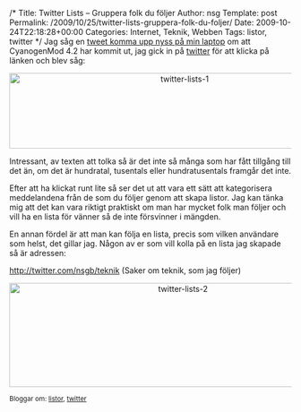/*
 Title: Twitter Lists &#8211; Gruppera folk du följer
 Author: nsg
 Template: post
 Permalink: /2009/10/25/twitter-lists-gruppera-folk-du-foljer/
 Date: 2009-10-24T22:18:28+00:00
 Categories: Internet, Teknik, Webben
 Tags: listor, twitter
*/
Jag såg en [tweet komma upp nyss på min laptop][1] om att CyanogenMod 4.2 har kommit ut, jag gick in på [twitter][2] för att klicka på länken och blev såg:

<p style="text-align: center;">
  <a href="http://cdn.junkpile.se/2009/10/twitter-lists-1.png"><img class="size-full wp-image-773  aligncenter" title="twitter-lists-1" src="http://nsg.cc/wp-content/uploads/2009/10/twitter-lists-1.png" alt="twitter-lists-1" width="610" height="135" /></a>
</p>

Intressant, av texten att tolka så är det inte så många som har fått tillgång till det än, om det är hundratal, tusentals eller hundratusentals framgår det inte.

Efter att ha klickat runt lite så ser det ut att vara ett sätt att kategorisera meddelandena från de som du följer genom att skapa listor. Jag kan tänka mig att det kan vara riktigt praktiskt om man har mycket folk man följer och vill ha en lista för vänner så de inte försvinner i mängden.

En annan fördel är att man kan följa en lista, precis som vilken användare som helst, det gillar jag. Någon av er som vill kolla på en lista jag skapade så är adressen:

<http://twitter.com/nsgb/teknik> (Saker om teknik, som jag följer)

<p style="text-align: center;">
  <img class="size-full wp-image-774 aligncenter" title="twitter-lists-2" src="http://cdn.junkpile.se/2009/10/twitter-lists-2.png" alt="twitter-lists-2" width="604" height="186" />
</p>

<small> <p class='technorati-tags'>
  Bloggar om: <a class='technorati-link' href='http://bloggar.se/om/listor' rel='tag' target='_self'>listor</a>, <a class='technorati-link' href='http://bloggar.se/om/twitter' rel='tag' target='_self'>twitter</a>
</p></small>

 [1]: http://twitter.com/cyanogen/status/5132086630
 [2]: http://twitter.com